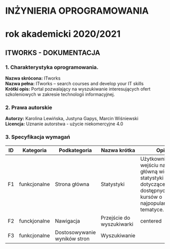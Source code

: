 # INŻYNIERIA OPROGRAMOWANIA
# rok akademicki 2020/2021
## ITWORKS - DOKUMENTACJA

### 1.  Charakterystyka  oprogramowania.
**Nazwa skrócona:** ITworks <br> 
**Nazwa pełna:** ITworks – search courses and develop your IT skills <br> 
**Krótki opis:** Portal pozwalający na wyszukiwanie interesujących ofert szkoleniowych w zakresie technologii informacyjnej.

### 2. Prawa autorskie 
**Autorzy:** Karolina Lewińska, Justyna Gapys, Marcin Wiśniewski <br> 
**Licencja:** Uznanie autorstwa - użycie niekomercyjne 4.0

### 3. Specyfikacja wymagań



| ID | Kategoria     | Podkategoria                 | Nazwa krótka              | Opis                                                               | Prioritet |
| -- | ------------- | ---------------------------- | ------------------------- | ------------------------------------------------------------------ | --------- |
| F1 | funkcjonalne  | Strona główna                | Statystyki                | Użytkownik po wejściu na stronę główną widzi statystyki dotyczące liczby dostępnych kursów o najpopularniejszej tematyce.  |     1     |
| F2 | funckjonalne  | Nawigacja                    | Przejście do wyszukiwarki | centered                                                           |     1     |
| F3 | funkcjonalne  | Dostosowywanie wyników stron | Wyszukiwanie              |                                                                    |     1     |


